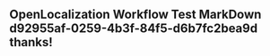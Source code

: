 <properties
ms.topic="hero-topic1"
ms.test1="hero-topic"
ms.test2="test"/>

## OpenLocalization Workflow Test MarkDown d92955af-0259-4b3f-84f5-d6b7fc2bea9d thanks!
